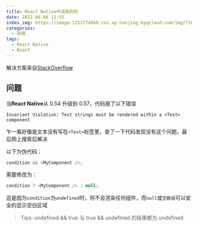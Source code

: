 ```yaml
---
title: React Native中渲染的坑
date: 2022-06-06 11:55
index_img: https://image-1253774868.cos.ap-nanjing.myqcloud.com/img/71654487516_.pic.jpg
categories:
  - 前端
tags:
  - React Native
  - React
---
```


解决方案来自[StackOverflow](https://stackoverflow.com/questions/52368342/invariant-violation-text-strings-must-be-rendered-within-a-text-component)

## 问题

当**React Native**从 0.54 升级到 0.57，代码报了以下错误

`Invariant Violation: Text strings must be rendered within a <Text> component`

乍一看好像是文本没有写在`<Text>`标签里，查了一下代码发现没有这个问题。最后网上搜索后解决

以下为伪代码：

```javascript
condition && <MyComponent />;
```

需要修改为：

```javascript
condition ? <MyComponent /> : null;
```

这是因为`condition`为`undefined`时，将不会渲染任何组件，而`null`或`空数组`可以安全的显示空白区域

> Tips: undefined && true 与 true && undefined 的结果都为 undefined
